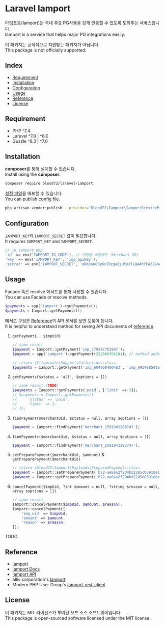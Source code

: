 # Laravel Iamport

아임포트(Iamport)는 국내 주요 PG사들을 쉽게 연동할 수 있도록 도와주는 서비스입니다.<br>
Iamport is a service that helps major PG integrations easily.

이 패키지는 공식적으로 지원받는 패키지가 아닙니다.<br>
This package is not officially supported.

## Index

- [Requirement](#requirement)
- [Installation](#installation)
- [Configuration](#configuration)
- [Usage](#usage)
- [Reference](#reference)
- [License](#license)

## Requirement

- PHP ^7.4
- Laravel ^7.0 | ^8.0
- Guzzle ^6.3 | ^7.0

## Installation

**composer**를 통해 설치할 수 있습니다.<br>
Install using the **composer**.

```bash
composer require blood72/laravel-iamport
```

[설정 파일](./config/iamport.php)을 배포할 수 있습니다.<br> 
You can publish [config file](./config/iamport.php).

```bash
php artisan vendor:publish --provider="Blood72\Iamport\IamportServiceProvider"
```

## Configuration

`IAMPORT_KEY`와 `IAMPORT_SECRET` 값이 필요합니다.<br>
It requires `IAMPORT_KEY` and `IAMPORT_SECRET`.

```php
// in iamport.php
'id' => env('IAMPORT_ID_CODE'), // 가맹점 식별코드 (Merchant ID)
'key' => env('IAMPORT_KEY', 'imp_apikey'),
'secret' => env('IAMPORT_SECRET', 'ekKoeW8RyKuT0zgaZsUtXXTLQ4AhPFW3ZGseDA6bkA5lamv9OqDMnxyeB9wqOsuO9W3Mx9YSJ4dTqJ3f'),
```

## Usage

Facade 혹은 resolve 메서드를 통해 사용할 수 있습니다.<br>
You can use Facade or resolve methods.

```php
$payments = app('iamport')->getPayments();
$payments = Iamport::getPayments();
```

메서드 구성은 [Reference](#reference)의 API 문서를 보면 도움이 됩니다.<br>
It is helpful to understand method for seeing API documents of [reference](#reference).

1. `getPayment(...$impUid)`
    ```php
    // same result
    $payment = Iamport::getPayment('imp_779297761907');
    $payment = app('iamport')->getPayment(282589766101); // method adds 'imp_' automatically

    // return \Illuminate\Support\Collection::class
    $payments = Iamport::getPayment('imp_604050400483', 'imp_993488541671');
    ```
2. `getPayments($status = 'all', $options = [])`
    ```php
    // same result (TODO)
    $payments = Iamport::getPayments('paid', ['limit' => 3]);
    // $payments = Iamport::getPayments([
    //     'status' => 'paid',
    //     'limit' => 3,
    // ]);
    ```
3. `findPayment($merchantUid, $status = null, array $options = [])`
    ```php
    $payment = Iamport::findPayment('merchant_1591942195747');
    ```
4. `findPayments($merchantUid, $status = null, array $options = [])`
    ```php
    $payment = Iamport::findPayment('merchant_1591942195747');
    ```
5. `setPreparePayment($merchantUid, $amount)` & `getPreparePayment($merchantUid)`
    ```php
    // return \Blood72\Iamport\Payloads\PreparedPayment::class
    $payment = Iamport::setPreparePayment('b72-ae8ea2f204bd2285c03918ec321fa4ff', 124);
    $payment = Iamport::getPreparePayment('b72-ae8ea2f204bd2285c03918ec321fa4ff');
    ```
6. `cancelPayment($impUid, ?int $amount = null, ?string $reason = null, array $options = [])`
    ```php
    // same result
    Iamport::cancelPayment($impUid, $amount, $reason);
    Iamport::cancelPayment([
        'imp_uid' => $impUid,
        'amount' => $amount,
        'reason' => $reason,
    ]);
    ```

TODO

## Reference

- [Iamport](https://www.iamport.kr/)
- [Iamport Docs](https://docs.iamport.kr/)
- [Iamport API](https://api.iamport.kr/)
- alliv corporation's [Iamport](https://github.com/allivcorp/Iamport)
- Modern PHP User Group's [iamport-rest-client](https://github.com/ModernPUG/iamport-rest-client-modern-php)

## License

이 패키지는 MIT 라이선스가 부여된 오프 소스 소프트웨어입니다.<br>
This package is open-sourced software licensed under the MIT license.
